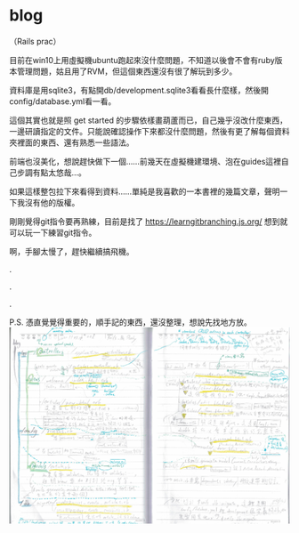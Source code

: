 # blog
（Rails prac）


目前在win10上用虛擬機ubuntu跑起來沒什麼問題，不知道以後會不會有ruby版本管理問題，姑且用了RVM，但這個東西還沒有很了解玩到多少。

資料庫是用sqlite3，有點開db/development.sqlite3看看長什麼樣，然後開config/database.yml看一看。

這個其實也就是照 get started 的步驟依樣畫葫蘆而已，自己幾乎沒改什麼東西，一邊研讀指定的文件。只能說確認操作下來都沒什麼問題，然後有更了解每個資料夾裡面的東西、還有熟悉一些語法。

前端也沒美化，想說趕快做下一個……前幾天在虛擬機建環境、泡在guides這裡自己步調有點太悠哉…。

如果這樣整包拉下來看得到資料……單純是我喜歡的一本書裡的幾篇文章，聲明一下我沒有他的版權。

剛剛覺得git指令要再熟練，目前是找了 https://learngitbranching.js.org/ 想到就可以玩一下練習git指令。

啊，手腳太慢了，趕快繼續搞飛機。

.

.

.

P.S. 憑直覺覺得重要的，順手記的東西，還沒整理，想說先找地方放。
![image](https://github.com/umbrella-h/blog/blob/main/messynotes_1118.jpg)

